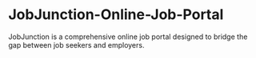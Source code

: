 # JobJunction-Online-Job-Portal
JobJunction is a comprehensive online job portal designed to bridge the gap between job seekers and employers. 
